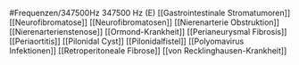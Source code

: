 #Frequenzen/347500Hz
347500 Hz (E)
[[Gastrointestinale Stromatumoren]]
[[Neurofibromatose]]
[[Neurofibromatosen]]
[[Nierenarterie Obstruktion]]
[[Nierenarterienstenose]]
[[Ormond-Krankheit]]
[[Perianeurysmal Fibrosis]]
[[Periaortitis]]
[[Pilonidal Cyst]]
[[Pilonidalfistel]]
[[Polyomavirus Infektionen]]
[[Retroperitoneale Fibrose]]
[[von Recklinghausen-Krankheit]]
